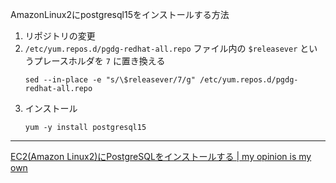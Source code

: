 AmazonLinux2にpostgresql15をインストールする方法
1. リポジトリの変更
2. `/etc/yum.repos.d/pgdg-redhat-all.repo` ファイル内の `$releasever` というプレースホルダを `7` に置き換える
	```
	sed --in-place -e "s/\$releasever/7/g" /etc/yum.repos.d/pgdg-redhat-all.repo
	```
3. インストール
	```
	yum -y install postgresql15
	```
---
[EC2(Amazon Linux2)にPostgreSQLをインストールする | my opinion is my own](https://zatoima.github.io/postgresql-ec2-insatll.html)
